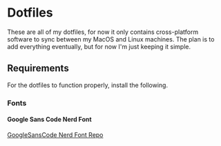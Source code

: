 # Dotfiles

These are all of my dotfiles, for now it only contains cross-platform software to sync between my MacOS and Linux machines. The plan is to add everything eventually, but for now I'm just keeping it simple.


## Requirements
For the dotfiles to function properly, install the following.

### Fonts

#### Google Sans Code Nerd Font
[GoogleSansCode Nerd Font Repo](https://github.com/E-Vertin/GoogleSansCode-NerdFont)
